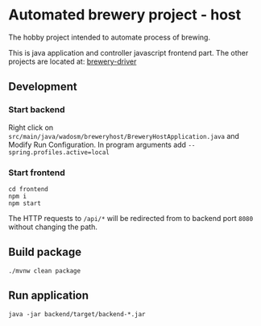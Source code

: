 # Automated brewery project - host

The hobby project intended to automate process of brewing.

This is java application and controller javascript frontend part. The other projects are located at: [brewery-driver](https://github.com/Michal-Wadowski/brewery-driver)

## Development

### Start backend
Right click on `src/main/java/wadosm/breweryhost/BreweryHostApplication.java` and Modify Run Configuration.
In program arguments add `--spring.profiles.active=local`

### Start frontend

```shell
cd frontend
npm i
npm start
```

The HTTP requests to `/api/*` will be redirected from to backend port `8080`
without changing the path.

## Build package

```shell
./mvnw clean package
```

## Run application

```shell
java -jar backend/target/backend-*.jar
```
